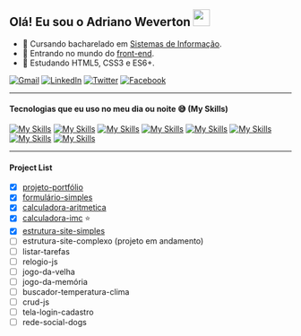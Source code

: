 ## Olá! Eu sou o Adriano Weverton <a href="https://github.com/adriwco"><img src="https://user-images.githubusercontent.com/29931326/125177555-2e78db00-e1b3-11eb-9e49-409c4f649cf5.gif" width="30px"></a>

- 📖 Cursando bacharelado em <a href="https://pt.wikipedia.org/wiki/Sistema_de_informa%C3%A7%C3%A3o">Sistemas de Informação</a>.
- 🔭 Entrando no mundo do <a href="https://en.wikipedia.org/wiki/Front-end_web_development">front-end</a>.
- 🌱 Estudando HTML5, CSS3 e ES6+.

[![Gmail](https://img.shields.io/badge/Gmail-D14836?style=for-the-badge&logo=gmail&logoColor=white)](mailto:adriwco@gmail.com)
[![LinkedIn](https://img.shields.io/badge/LinkedIn-0077B5?style=for-the-badge&logo=linkedin&logoColor=white)](https://www.linkedin.com/in/adriweverton/)
[![Twitter](https://img.shields.io/badge/Twitter-%231DA1F2.svg?style=for-the-badge&logo=Twitter&logoColor=white)](https://twitter.com/adriwco)
[![Facebook](https://img.shields.io/badge/Facebook-%231877F2.svg?style=for-the-badge&logo=Facebook&logoColor=white)](https://www.facebook.com/adriwco) </br>
***
#### Tecnologias que eu uso no meu dia ou noite 😅 (My Skills)

[![My Skills](https://skills.thijs.gg/icons?i=html)](https://pt.wikipedia.org/wiki/HTML5)
[![My Skills](https://skills.thijs.gg/icons?i=css)](https://pt.wikipedia.org/wiki/CSS3)
[![My Skills](https://skills.thijs.gg/icons?i=js)](https://pt.wikipedia.org/wiki/JavaScript)
[![My Skills](https://skills.thijs.gg/icons?i=git)](https://pt.wikipedia.org/wiki/Git)
[![My Skills](https://skills.thijs.gg/icons?i=figma)](https://pt.wikipedia.org/wiki/Figma)
[![My Skills](https://skills.thijs.gg/icons?i=vscode)](https://pt.wikipedia.org/wiki/Visual_Studio_Code)
[![My Skills](https://skills.thijs.gg/icons?i=discord)](https://pt.wikipedia.org/wiki/Discord)
[![My Skills](https://skills.thijs.gg/icons?i=github)](https://pt.wikipedia.org/wiki/GitHub)
***
#### Project List
- [x] <a href="https://github.com/adriwco/projeto-portfolio">projeto-portfólio</a> 
- [x] <a href="https://github.com/adriwco/formulario-simples">formulário-simples</a>
- [x] <a href="https://github.com/adriwco/calculadora-aritmetica">calculadora-aritmetica</a>
- [x] <a href="https://github.com/adriwco/calculadora-imc">calculadora-imc</a> ⭐
- [x] <a href="https://github.com/adriwco/bikcraft-simples">estrutura-site-simples</a>
- [ ] estrutura-site-complexo (projeto em andamento)
- [ ] listar-tarefas
- [ ] relogio-js
- [ ] jogo-da-velha
- [ ] jogo-da-memória
- [ ] buscador-temperatura-clima
- [ ] crud-js
- [ ] tela-login-cadastro
- [ ] rede-social-dogs
